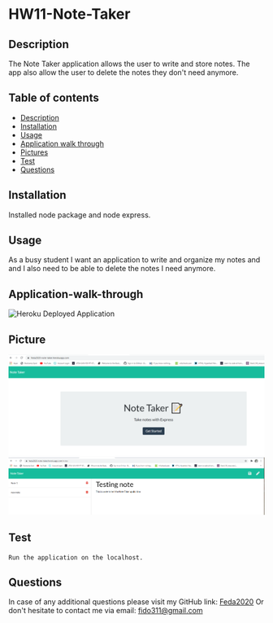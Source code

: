 # HW11-Note-Taker

## Description

  The Note Taker application allows the user to write and store notes. The app also allow the user to delete the notes they don't need anymore.  

## Table of contents

* [Description](#Description)
* [Installation](#Installation)
* [Usage](#Usage)
* [Application walk through](#Application-walk-through)
* [Pictures](#Picture)
* [Test](#Test)
* [Questions](#Questions)

## Installation

  Installed node package and node express. 

## Usage

  As a busy student I want an application to write and organize my notes and  and I also need to be able to delete the notes I need anymore.

## Application-walk-through

 ![Heroku Deployed Application](./public/assets/HerokuApp.gif)

 ## Picture

 ![Website](./public/assets/HerokuPage.PNG)
 ![Website](./public/assets/noteHTML.PNG)

## Test

    Run the application on the localhost. 

## Questions
In case of any additional questions please visit my GitHub link: [Feda2020](https://github.com/Feda2020) 
Or don't hesitate to contact me via email: fido311@gmail.com
    